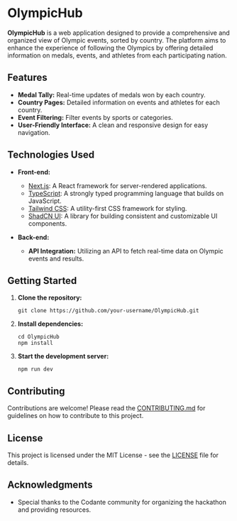 
# OlympicHub

**OlympicHub** is a web application designed to provide a comprehensive and organized view of Olympic events, sorted by country. The platform aims to enhance the experience of following the Olympics by offering detailed information on medals, events, and athletes from each participating nation.

## Features

- **Medal Tally:** Real-time updates of medals won by each country.
- **Country Pages:** Detailed information on events and athletes for each country.
- **Event Filtering:** Filter events by sports or categories.
- **User-Friendly Interface:** A clean and responsive design for easy navigation.

## Technologies Used

- **Front-end:**
  - [Next.js](https://nextjs.org/): A React framework for server-rendered applications.
  - [TypeScript](https://www.typescriptlang.org/): A strongly typed programming language that builds on JavaScript.
  - [Tailwind CSS](https://tailwindui.com/): A utility-first CSS framework for styling.
  - [ShadCN UI](https://ui.shadcn.com/): A library for building consistent and customizable UI components.

- **Back-end:**
  - **API Integration:** Utilizing an API to fetch real-time data on Olympic events and results.

## Getting Started

1. **Clone the repository:**
   ```
   git clone https://github.com/your-username/OlympicHub.git
   ```

2. **Install dependencies:**
   ```
   cd OlympicHub
   npm install
   ```

3. **Start the development server:**
   ```
   npm run dev
   ```

## Contributing

Contributions are welcome! Please read the [CONTRIBUTING.md](CONTRIBUTING.md) for guidelines on how to contribute to this project.

## License

This project is licensed under the MIT License - see the [LICENSE](LICENSE) file for details.

## Acknowledgments

- Special thanks to the Codante community for organizing the hackathon and providing resources.
